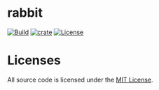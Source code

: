 # rabbit

[![Build](https://github.com/cssivision/rabbit/workflows/build/badge.svg)](
https://github.com/cssivision/rabbit/actions)
[![crate](https://img.shields.io/crates/v/rabbit.svg)](https://crates.io/crates/rabbit)
[![License](http://img.shields.io/badge/license-mit-blue.svg)](https://github.com/cssivision/rabbit/blob/master/LICENSE)

# Licenses

All source code is licensed under the [MIT License](https://github.com/cssivision/rabbit/blob/master/LICENSE).
